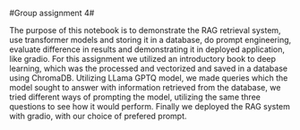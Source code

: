 #Group assignment 4#

The purpose of this notebook is to demonstrate the RAG retrieval system, use transformer models and storing it in a database, do prompt engineering, evaluate difference in results and demonstrating it in deployed application, like gradio.
For this assignment we utilized an introductory book to deep learning, which was the processed and vectorized and saved in a database using ChromaDB. 
Utilizing LLama GPTQ model, we made queries which the model sought to answer with information retrieved from the database, we tried different ways of prompting the model, utilizing the same three questions to see how it would perform.
Finally we deployed the RAG system with gradio, with our choice of prefered prompt.

